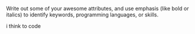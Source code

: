 Write out some of your awesome attributes, and use emphasis (like bold or italics) to identify keywords, programming languages, or skills. 

i think to code
